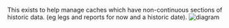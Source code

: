  This exists to help manage caches which have non-continuous sections of historic data. (eg legs and reports for now and a historic date).
![diagram](https://github.com/lukemcgregor/timeline-cache-manager/blob/master/digram.jpg?raw=true)
